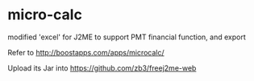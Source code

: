 # micro-calc
modified 'excel' for J2ME to support PMT financial function, and export

Refer to http://boostapps.com/apps/microcalc/

Upload its Jar into https://github.com/zb3/freej2me-web
